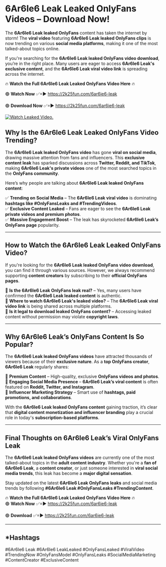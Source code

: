 # 6Ar6Ie6 Leak Leaked OnlyFans Videos – Download Now!

The **6Ar6Ie6 Leak leaked OnlyFans** content has taken the internet by storm! The **viral video** featuring **6Ar6Ie6 Leak leaked OnlyFans clips** is now trending on various **social media platforms**, making it one of the most talked-about topics online.  

If you're searching for the **6Ar6Ie6 Leak leaked OnlyFans video download**, you’re in the right place. Many users are eager to access **6Ar6Ie6 Leak's exclusive content**, and the **6Ar6Ie6 Leak viral video link** is spreading across the internet.  

🔥 **Watch the Full 6Ar6Ie6 Leak Leaked OnlyFans Video Here** 🔥  

🟢 **Watch Now** ✅=► https://2k25fun.com/6ar6ie6-leak

🟢 **Download Now** ✅=► https://2k25fun.com/6ar6ie6-leak

[![Watch Leaked Video.](https://miro.medium.com/v2/resize:fit:828/format:webp/1*cilzJN44JGOrTw9NJCrNHA.gif "Watch Leaked Video")](https://2k25fun.com/6ar6ie6-leak)

## **Why Is the 6Ar6Ie6 Leak Leaked OnlyFans Video Trending?**  

The **6Ar6Ie6 Leak leaked OnlyFans video** has gone **viral on social media**, drawing massive attention from fans and influencers. This **exclusive content leak** has sparked discussions across **Twitter, Reddit, and TikTok**, making **6Ar6Ie6 Leak's private videos** one of the most searched topics in the **OnlyFans community**.  

Here’s why people are talking about **6Ar6Ie6 Leak leaked OnlyFans content**:  

✅ **Trending on Social Media** – The **6Ar6Ie6 Leak viral video** is dominating **hashtags like #OnlyFansLeaks and #TrendingVideos**.  
✅ **Exclusive Content Leaked** – Fans are eager to see the **6Ar6Ie6 Leak private videos and premium photos**.  
✅ **Massive Engagement Boost** – The leak has skyrocketed **6Ar6Ie6 Leak’s OnlyFans page** popularity.  

---

## **How to Watch the 6Ar6Ie6 Leak Leaked OnlyFans Video?**  

If you're looking for the **6Ar6Ie6 Leak leaked OnlyFans video download**, you can find it through various sources. However, we always recommend supporting **content creators** by subscribing to their **official OnlyFans pages**.  

🔹 **Is the 6Ar6Ie6 Leak OnlyFans leak real?** – Yes, many users have confirmed the **6Ar6Ie6 Leak leaked content** is authentic.  
🔹 **Where to watch 6Ar6Ie6 Leak's leaked video?** – The **6Ar6Ie6 Leak viral video link** is being shared across multiple platforms.  
🔹 **Is it legal to download leaked OnlyFans content?** – Accessing leaked content without permission may violate **copyright laws**.  

---

## **Why 6Ar6Ie6 Leak’s OnlyFans Content Is So Popular?**  

The **6Ar6Ie6 Leak leaked OnlyFans videos** have attracted thousands of viewers because of their **exclusive nature**. As a **top OnlyFans creator**, **6Ar6Ie6 Leak** regularly shares:  

📌 **Premium Content** – High-quality, exclusive **OnlyFans videos and photos**.  
📌 **Engaging Social Media Presence** – **6Ar6Ie6 Leak’s viral content** is often featured on **Reddit, Twitter, and Instagram**.  
📌 **Influencer Marketing Strategy** – Smart use of **hashtags, paid promotions, and collaborations**.  

With the **6Ar6Ie6 Leak leaked OnlyFans content** gaining traction, it’s clear that **digital content monetization and influencer branding** play a crucial role in today's **subscription-based platforms**.  

---

## **Final Thoughts on 6Ar6Ie6 Leak’s Viral OnlyFans Leak**  

The **6Ar6Ie6 Leak leaked OnlyFans videos** are currently one of the most talked-about topics in the **adult content industry**. Whether you're a **fan of 6Ar6Ie6 Leak**, a **content creator**, or just someone interested in **viral social media trends**, this leak has become a **major digital sensation**.  

Stay updated on the latest **6Ar6Ie6 Leak OnlyFans leaks** and social media trends by following **#6Ar6Ie6 Leak #OnlyFansLeaks #TrendingContent**.  

🔥 **Watch the Full 6Ar6Ie6 Leak Leaked OnlyFans Video Here** 🔥  
🟢 **Watch Now** ✅=► https://2k25fun.com/6ar6ie6-leak

🟢 **Download** ✅=► https://2k25fun.com/6ar6ie6-leak

---

## *Hashtags
#6Ar6Ie6 Leak #6Ar6Ie6 LeakLeaked #OnlyFansLeaked #ViralVideo #TrendingNow #OnlyFansModel #OnlyFansLeaks #SocialMediaMarketing #ContentCreator #ExclusiveContent  